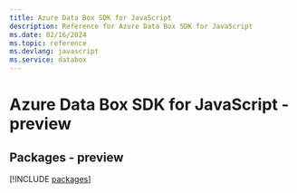 ```yaml
---
title: Azure Data Box SDK for JavaScript
description: Reference for Azure Data Box SDK for JavaScript
ms.date: 02/16/2024
ms.topic: reference
ms.devlang: javascript
ms.service: databox
---
```

# Azure Data Box SDK for JavaScript - preview
## Packages - preview
[!INCLUDE [packages](data-box-index.md)]